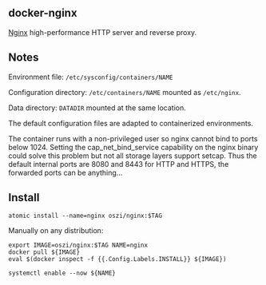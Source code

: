 ## docker-nginx

[Nginx](http://nginx.org/en/) high-performance HTTP server and reverse proxy.

## Notes

Environment file: `/etc/sysconfig/containers/NAME`

Configuration directory: `/etc/containers/NAME` mounted as `/etc/nginx`.

Data directory: `DATADIR` mounted at the same location.

The default configuration files are adapted to containerized environments.

The container runs with a non-privileged user so nginx cannot bind to ports below 1024.
Setting the cap_net_bind_service capability on the nginx binary could solve this problem
but not all storage layers support setcap. Thus the default internal ports are
8080 and 8443 for HTTP and HTTPS, the forwarded ports can be anything...

## Install

```
atomic install --name=nginx oszi/nginx:$TAG
```

Manually on any distribution:

```
export IMAGE=oszi/nginx:$TAG NAME=nginx
docker pull ${IMAGE}
eval $(docker inspect -f {{.Config.Labels.INSTALL}} ${IMAGE})
```

```
systemctl enable --now ${NAME}
```
